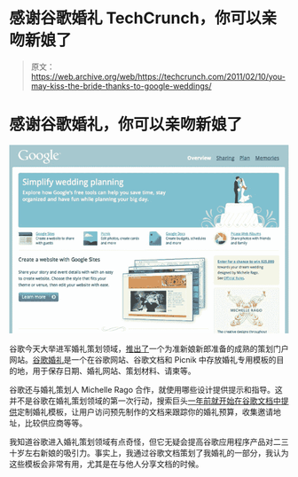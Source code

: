 # 感谢谷歌婚礼 TechCrunch，你可以亲吻新娘了

> 原文：<https://web.archive.org/web/https://techcrunch.com/2011/02/10/you-may-kiss-the-bride-thanks-to-google-weddings/>

# 感谢谷歌婚礼，你可以亲吻新娘了

![](img/4701864a85ae4362658e615699837e9f.png)

谷歌今天大举进军婚礼策划领域，[推出了](https://web.archive.org/web/20230203123152/http://googleblog.blogspot.com/2011/02/more-i-dos-less-to-dos-wedding-planning.html)一个为准新娘新郎准备的成熟的策划门户网站。[谷歌婚礼](https://web.archive.org/web/20230203123152/http://www.google.com/weddings/)是一个在谷歌网站、谷歌文档和 Picnik 中存放婚礼专用模板的目的地，用于保存日期、婚礼网站、策划材料、请柬等。

谷歌还与婚礼策划人 Michelle Rago 合作，就使用哪些设计提供提示和指导。这并不是谷歌在婚礼策划领域的第一次行动，搜索巨头[一年前就开始在谷歌文档中提供](https://web.archive.org/web/20230203123152/https://techcrunch.com/2010/02/11/google-gets-into-the-wedding-planning-game-with-customized-templates-in-docs/)定制婚礼模板，让用户访问预先制作的文档来跟踪你的婚礼预算，收集邀请地址，比较供应商等等。

我知道谷歌进入婚礼策划领域有点奇怪，但它无疑会提高谷歌应用程序产品对二三十岁左右新娘的吸引力。事实上，我通过谷歌文档策划了我婚礼的一部分，我认为这些模板会非常有用，尤其是在与他人分享文档的时候。